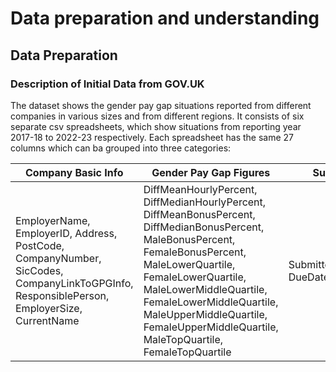 # Data preparation and understanding

## Data Preparation

### Description of Initial Data from GOV.UK
The dataset shows the gender pay gap situations reported from different companies in various sizes and 
from different regions. It consists of six separate csv spreadsheets, which show situations from reporting
year 2017-18 to 2022-23 respectively. Each spreadsheet has the same 27 columns which can ba grouped into
three categories:

| Company Basic Info                                                                                                                       | Gender Pay Gap Figures                                                                                                                                                                                                                                                                                                 | Submission Time                                   |
|------------------------------------------------------------------------------------------------------------------------------------------|------------------------------------------------------------------------------------------------------------------------------------------------------------------------------------------------------------------------------------------------------------------------------------------------------------------------|---------------------------------------------------|
| EmployerName, EmployerID, Address, PostCode, CompanyNumber, SicCodes, CompanyLinkToGPGInfo, ResponsiblePerson, EmployerSize, CurrentName | DiffMeanHourlyPercent, DiffMedianHourlyPercent, DiffMeanBonusPercent, DiffMedianBonusPercent, MaleBonusPercent, FemaleBonusPercent, MaleLowerQuartile, FemaleLowerQuartile, MaleLowerMiddleQuartile, FemaleLowerMiddleQuartile, MaleUpperMiddleQuartile, FemaleUpperMiddleQuartile, MaleTopQuartile, FemaleTopQuartile | SubmittedAfterTheDeadline, DueDate, DateSubmitted |
                                                                                                                                                                                                                                                                                                                                                                                                            

